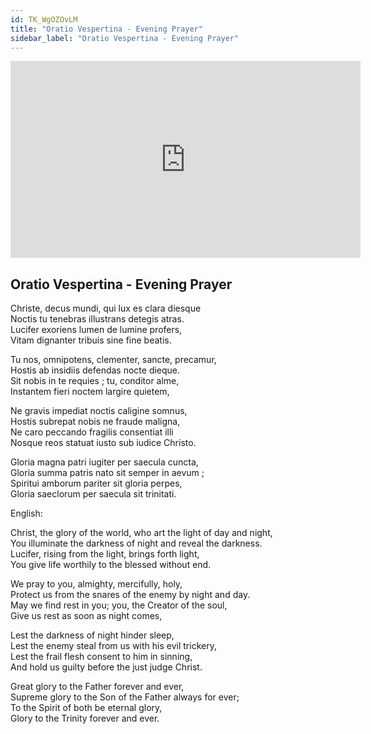 ```yaml
---
id: TK_WgOZOvLM
title: "Oratio Vespertina - Evening Prayer"
sidebar_label: "Oratio Vespertina - Evening Prayer"
---
```


<div class="video-float-container">
  <iframe
    width="560"
    height="315"
    src="https://www.youtube.com/embed/TK_WgOZOvLM"
    title="YouTube video player"
    frameborder="0"
    allow="accelerometer; autoplay; clipboard-write; encrypted-media; gyroscope; picture-in-picture; web-share"
    referrerpolicy="strict-origin-when-cross-origin"
    allowfullscreen
  ></iframe>
</div>

## Oratio Vespertina - Evening Prayer

Christe, decus mundi, qui lux es clara diesque  
Noctis tu tenebras illustrans detegis atras.  
Lucifer exoriens lumen de lumine profers,  
Vitam dignanter tribuis sine fine beatis.

Tu nos, omnipotens, clementer, sancte, precamur,  
Hostis ab insidiis defendas nocte dieque.  
Sit nobis in te requies ; tu, conditor alme,  
Instantem fieri noctem largire quietem,

Ne gravis impediat noctis caligine somnus,  
Hostis subrepat nobis ne fraude maligna,  
Ne caro peccando fragilis consentiat illi  
Nosque reos statuat iusto sub iudice Christo.

Gloria magna patri iugiter per saecula cuncta,  
Gloria summa patris nato sit semper in aevum ;  
Spiritui amborum pariter sit gloria perpes,  
Gloria saeclorum per saecula sit trinitati.

English:

Christ, the glory of the world, who art the light of day and night,  
You illuminate the darkness of night and reveal the darkness.  
Lucifer, rising from the light, brings forth light,  
You give life worthily to the blessed without end.

We pray to you, almighty, mercifully, holy,  
Protect us from the snares of the enemy by night and day.  
May we find rest in you; you, the Creator of the soul,  
Give us rest as soon as night comes,

Lest the darkness of night hinder sleep,  
Lest the enemy steal from us with his evil trickery,  
Lest the frail flesh consent to him in sinning,  
And hold us guilty before the just judge Christ.

Great glory to the Father forever and ever,  
Supreme glory to the Son of the Father always for ever;  
To the Spirit of both be eternal glory,  
Glory to the Trinity forever and ever.
